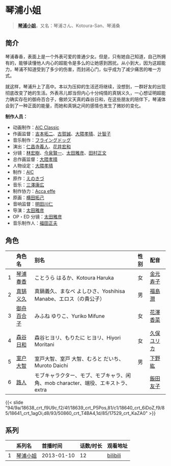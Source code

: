 # 琴浦小姐


> <u>**[琴浦小姐](https://bgm.tv/subject/48034)**</u>，又名：琴浦さん、Kotoura-San、琴浦桑

## 简介

琴浦春香，表面上是一个外表可爱的普通少女。但是，只有她自己知道，自己所拥有的，能够读懂他人内心的超能令是多么的让她感到困扰。从小到大，因为这超能力，琴浦不知道受到了多少的伤害，而封闭心门，似乎成为了减少痛苦的唯一方式。

就这样，琴浦升上了高中。本以为压抑的生活还将继续，没想到，一群好友的出现彻底改变了她的生活。外表吊儿郎当但内心十分纯情的真锅义久，一心想证明超能力确实存在的御舟百合子，傲娇又天真的森谷日和，在这些朋友的陪伴下，琴浦体会到了一种正面的能量，而她和真锅之间的感情也发生了微妙的变化。

**制作人员：**
- 动画制作：[AIC Classic](https://bgm.tv/person/29024)
- 作画监督：[吉本拓二](https://bgm.tv/person/2202)、[古賀誠](https://bgm.tv/person/1191)、[大隈孝晴](https://bgm.tv/person/208)、[辻智子](https://bgm.tv/person/26200)
- 音乐制作：[フライングドッグ](https://bgm.tv/person/3440)
- 演出：[仁昌寺義人](https://bgm.tv/person/20250)、[花井宏和](https://bgm.tv/person/13462)
- 分镜：[林宏樹](https://bgm.tv/person/604)、[今泉賢一](https://bgm.tv/person/1137)、[太田雅彦](https://bgm.tv/person/1294)、[田村正文](https://bgm.tv/person/12608)
- 总作画监督：[大隈孝晴](https://bgm.tv/person/208)
- 人物设定：[大隈孝晴](https://bgm.tv/person/208)
- 制作：[AIC](https://bgm.tv/person/402)
- 原作：[えのきづ](https://bgm.tv/person/9269)
- 音乐：[三澤康広](https://bgm.tv/person/3060)
- 制作协力：[Acca effe](https://bgm.tv/person/37190)
- 原画：[横田拓己](https://bgm.tv/person/13045)
- 音响监督：[明田川仁](https://bgm.tv/person/477)
- 导演：[太田雅彦](https://bgm.tv/person/1294)
- OP・ED 分镜：[太田雅彦](https://bgm.tv/person/1294)
- 音乐制作人：[福田正夫](https://bgm.tv/person/62565)

## 角色

|     |   角色名   |   别名  | 性别 |  配音  |
|:--- |:------  |:----      |:---  |:--   |
| 1 | [琴浦春香](https://bgm.tv/character/18638) | ことうら はるか、Kotoura Haruka | 女 | [金元寿子](https://bgm.tv/person/5941) |
| 2 | [真锅义久](https://bgm.tv/character/18639) | 真鍋義久、まなべ よしひさ、Yoshihisa Manabe、エロス（の貴公子） | 男 | [福島潤](https://bgm.tv/person/7757) |
| 3 | [御舟百合子](https://bgm.tv/character/18640) | みふね ゆりこ、Yuriko Mifune | 女 | [花澤香菜](https://bgm.tv/person/4765) |
| 4 | [森谷日和](https://bgm.tv/character/18641) | 森谷ヒヨリ、もりたに ヒヨリ、Hiyori Moritani | 女 | [久保ユリカ](https://bgm.tv/person/9270) |
| 5 | [室户大智](https://bgm.tv/character/50860) | 室戸大智、室戸 大智、むろと だいち、Muroto Daichi | 男 | [下野紘](https://bgm.tv/person/4262) |
| 6 | [路人](https://bgm.tv/character/17529) | モブキャラクター、モブ、モブキャラ、闲角、mob character、端役、エキストラ、extra |  | [飯田友子](https://bgm.tv/person/9977) |

{{< slide "94/9a/18638_crt_f9U9c,f2/4f/18639_crt_P5Pos,81/c1/18640_crt_6iDoZ,f9/85/18641_crt_1agOi,d8/93/50860_crt_T4BA4,1d/85/17529_crt_KaZA0" >}}

## 系列

|     |   系列名   |   首播时间  | 话数/时长  | 观看地址 |
|:---  |:------    |:----      |:---       |:---  |
| 1 |[琴浦小姐](https://bgm.tv/subject/48034)| 2013-01-10 | 12 | [bilibili](https://www.bilibili.com/bangumi/play/ep7875)  |



